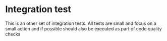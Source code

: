 # Integration test

This is an other set of integration tests. All tests are small and focus on a small action and if possible should also
be executed as part of code quality checks